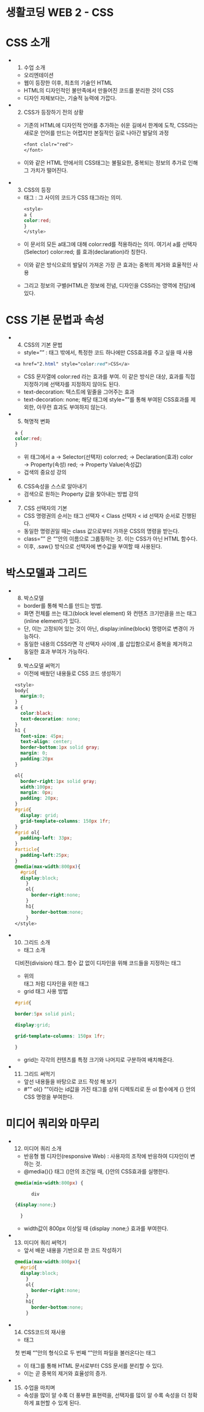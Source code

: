 # 생활코딩 WEB 2 - CSS

# CSS 소개

- 1.  수업 소개
    - 오리엔테이션
    - 웹이 등장한 이후, 최초의 기술인 HTML
    - HTML의 디자인적인 불만족에서 만들어진 코드를 분리한 것이 CSS
    - 디자인 자체보다는, 기술적 능력에 가깝다.
- 2.  CSS가 등장하기 전의 상황
    - 기존의 HTML에 디자인적 언어를 추가하는 쉬운 길에서 한계에 도착, CSS라는 새로운 언어를 만드는 어렵지만 본질적인 길로 나아간 발달의 과정
        
        ```css
        <font clolr="red">
        </font>
        ```
        
    - 이와 같은 HTML 안에서의 CSS태그는 불필요한, 중복되는 정보의 추가로 인해 그 가치가 떨어진다.
- 3.  CSS의 등장
    - <style> </style> 태그 : 그 사이의 코드가 CSS 태그라는 의미.
        
        ```css
        <style>
        a {
        color:red;
        }
        </style>
        ```
        
    - 이 문서의 모든 a태그에 대해 color:red를 적용하라는 의미.
    여기서 a를 선택자(Selector)
    color:red; 를 효과(declaration)라 칭한다.
    - 이와 같은 방식으로의 발달이 가져온 가장 큰 효과는 중복의 제거와 효율적인 사용
    - 그리고 정보의 구별(HTML은 정보에 전념, 디자인을 CSS라는 영역에 전담)에 있다.

# CSS 기본 문법과 속성

- 4.  CSS의 기본 문법
    - style=”” : <style></style> 태그 밖에서, 특정한 코드 하나에만 CSS효과를 주고 싶을 때 사용
    
    ```css
    <a href="2.html" style="color:red">CSS</a>
    ```
    
    - CSS 문자열에 color:red 라는 효과를 부여.
    이 같은 방식은 대상, 효과를 직접 지정하기에 선택자를 지정하지 않아도 된다.
    - text-decoration: 
    텍스트에 밑줄을 그어주는 효과
    - text-decoration: none;
    해당 태그에 style=””를 통해 부여된 CSS효과를 제외한, 아무런 효과도 부여하지 않는다.
- 5.  혁명적 변화
    
    ```css
    a { 
    color:red;
    }
    ```
    
    - 위 태그에서 
    a → Selector(선택자)
    color:red; → Declaration(효과)
    color → Property(속성)
    red; → Property Value(속성값)
    - 겁색의 중요성 강의
- 6.  CSS속성을 스스로 알아내기
    - 검색으로 원하는 Property 값을 찾아내는 방법 강의
- 7.  CSS 선택자의 기본
    - CSS 명령권의 순서는
    태그 선택자 < Class 선택자 < id 선택자 순서로 진행된다.
    - 동일한 명령권일 때는 class 값으로부터 가까운 CSS의 명령을 받는다.
    - class=”” 은 “”안의 이름으로 그룹핑하는 것. 이는 CSS가 아닌 HTML 함수다.
    - 이후, .saw{} 방식으로 선택자에 변수값을 부여할 때 사용된다.

# 박스모델과 그리드

- 8.  박스모델
    - border를 통해 박스를 만드는 방법.
    - 화면 전체를 쓰는 태그(block level element) 와 컨텐츠 크기만큼을 쓰는 태그(inline element)가 있다.
    - 단, 이는 고정되어 있는 것이 아닌, display:inline(block) 명령어로 변경이 가능하다.
    - 동일한 내용의 CSS라면 각 선택자 사이에 ,를 삽입함으로서 중복을 제거하고 동일한 효과 부여가 가능하다.
- 9.  박스모델 써먹기
    - 이전에 배웠던 내용들로 CSS 코드 생성하기
    
    ```css
    <style>
    body{
      margin:0;
    }
    a {
      color:black;
      text-decoration: none;
    }
    h1 {
      font-size: 45px;
      text-align: center;
      border-bottom:1px solid gray;
      margin: 0;
      padding:20px
    }
    
    ol{
      border-right:1px solid gray;
      width:100px;
      margin: 0px;
      padding: 20px;
    }
    #grid{
      display: grid;
      grid-template-columns: 150px 1fr;
    }
    #grid ol{
      padding-left: 33px;
    }
    #article{
      padding-left:25px;
    }
    @media(max-width:800px){
      #grid{
      display:block;
        }
        ol{
          border-right:none;
        }
        h1{
          border-bottom:none;
        }
    </style>
    ```
    
- 10. 그리드 소개
    - <div></div> 태그 소개
    디비전(division) 태그. 함수 값 없이 디자인을 위해 코드들을 지정하는 태그
    - <span></span> 위의 <div>태그 처럼 디자인을 위한 태그
    - grid 태그 사용 방법
    
    ```css
    #grid{ 
    
    border:5px solid pinl; 
    
    display:grid; 
    
    grid-template-columns: 150px 1fr; 
    
    }
    ```
    
    - grid는 각각의 컨텐츠를 특정 크기와 나머지로 구분하여 배치해준다.
- 11. 그리드 써먹기
    - 앞선 내용들을 바탕으로 코드 작성 해 보기
    - #”” ol{}
    ””이라는 id값을 가진 태그를 상위 디렉토리로 둔 ol 함수에게 {} 안의 CSS 명령을 부여한다.

# 미디어 쿼리와 마무리

- 12. 미디어 쿼리 소개
    - 반응형 웹 디자인(responsive Web) : 사용자의 조작에 반응하여 디자인이 변하는 것.
    - @media(){} 태그
    ()안의 조건일 때, {}안의 CSS효과를 실행한다.
    
    ```css
    @media(min-width:800px) { 
    
          div 
    
    {display:none;} 
    
      }
    ```
    
    - width값이 800px 이상일 때 {display :none;} 효과를 부여한다.
- 13. 미디어 쿼리 써먹기
    - 앞서 배운 내용을 기반으로 한 코드 작성하기
    
    ```css
    @media(max-width:800px){
      #grid{
      display:block;
        }
        ol{
          border-right:none;
        }
        h1{
          border-bottom:none;
        }
    ```
    
- 14. CSS코드의 재사용
    - <Link rel=”” href=””> 태그
    첫 번째 “”안의 형식으로 두 번째 “”안의 파일을 불러온다는 태그
    - 이 태그를 통해 HTML 문서로부터 CSS 문서를 분리할 수 있다.
    - 이는 곧 중복의 제거와 효율성의 증가.
- 15. 수업을 마치며
    - 속성을 많이 알 수록 더 풍부한 표현력을, 선택자를 많이 알 수록 속성을 더 정확하게 표현할 수 있게 된다.
